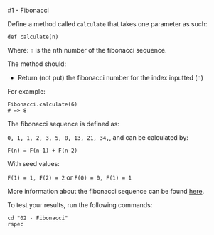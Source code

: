 #1 - Fibonacci

Define a method called `calculate` that takes one parameter as such:

`def calculate(n)`

Where: `n` is the nth number of the fibonacci sequence.

The method should:

* Return (not put) the fibonacci number for the index inputted (n)

For example:

```
Fibonacci.calculate(6)
# => 8
```

The fibonacci sequence is defined as:

`0, 1, 1, 2, 3, 5, 8, 13, 21, 34,`, and can be calculated by:

`F(n) = F(n-1) + F(n-2)`

With seed values:

`F(1) = 1, F(2) = 2` or `F(0) = 0, F(1) = 1`

More information about the fibonacci sequence can be found [here](http://en.wikipedia.org/wiki/Fibonacci_number).

To test your results, run the following commands:

```
cd "02 - Fibonacci"
rspec
```
